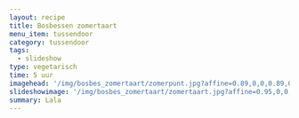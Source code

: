 ```yaml
---
layout: recipe
title: Bosbessen zomertaart
menu_item: tussendoor
category: tussendoor
tags:
  - slideshow
type: vegetarisch
time: 5 uur
imagehead: '/img/bosbes_zomertaart/zomerpunt.jpg?affine=0.89,0,0,0.89,0,0,850,250,00,30'
slideshowimage: '/img/bosbes_zomertaart/zomertaart.jpg?affine=0.95,0,0,0.95,0,0,900,550,0,80'
summary: Lala
---
```



